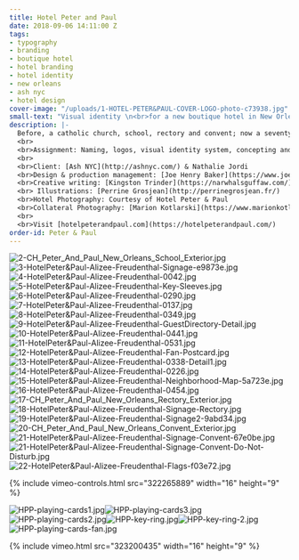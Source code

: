 ```yaml
---
title: Hotel Peter and Paul
date: 2018-09-06 14:11:00 Z
tags:
- typography
- branding
- boutique hotel
- hotel branding
- hotel identity
- new orleans
- ash nyc
- hotel design
cover-image: "/uploads/1-HOTEL-PETER&PAUL-COVER-LOGO-photo-c73938.jpg"
small-text: "Visual identity \n<br>for a new boutique hotel in New Orleans"
description: |-
  Before, a catholic church, school, rectory and convent; now a seventy one rooms hotel with a restaurant, bar, courtyard and an atypical event space, Hotel Peter & Paul opened its doors in 2018 in its beloved New Orleans’ neighborhood, the authentic Marigny.
  <br>
  <br>Assignment: Naming, logos, visual identity system, concepting and design of printed and digital collateral, signage, website, editorial guidelines, creative writing.
  <br>
  <br>Client: [Ash NYC](http://ashnyc.com/) & Nathalie Jordi
  <br>Design & production management: [Joe Henry Baker](https://www.joehenrybaker.com/)
  <br>Creative writing: [Kingston Trinder](https://narwhalsguffaw.com/) & Alizée Freudenthal
  <br> Illustrations: [Perrine Grosjean](http://perrinegrosjean.fr/)
  <br>Hotel Photography: Courtesy of Hotel Peter & Paul
  <br>Collateral Photography: [Marion Kotlarski](https://www.marionkotlarski.com/)
  <br>
  <br>Visit [hotelpeterandpaul.com](https://hotelpeterandpaul.com/)
order-id: Peter & Paul
---
```


![2-CH_Peter_And_Paul_New_Orleans_School_Exterior.jpg](/uploads/2-CH_Peter_And_Paul_New_Orleans_School_Exterior.jpg)![3-HotelPeter&Paul-Alizee-Freudenthal-Signage-e9873e.jpg](/uploads/3-HotelPeter&Paul-Alizee-Freudenthal-Signage-e9873e.jpg)![4-HotelPeter&Paul-Alizee-Freudenthal-0042.jpg](/uploads/4-HotelPeter&Paul-Alizee-Freudenthal-0042.jpg)![5-HotelPeter&Paul-Alizee-Freudenthal-Key-Sleeves.jpg](/uploads/5-HotelPeter&Paul-Alizee-Freudenthal-Key-Sleeves.jpg)![6-HotelPeter&Paul-Alizee-Freudenthal-0290.jpg](/uploads/6-HotelPeter&Paul-Alizee-Freudenthal-0290.jpg)![7-HotelPeter&Paul-Alizee-Freudenthal-0137.jpg](/uploads/7-HotelPeter&Paul-Alizee-Freudenthal-0137.jpg)![8-HotelPeter&Paul-Alizee-Freudenthal-0349.jpg](/uploads/8-HotelPeter&Paul-Alizee-Freudenthal-0349.jpg)![9-HotelPeter&Paul-Alizee-Freudenthal-GuestDirectory-Detail.jpg](/uploads/9-HotelPeter&Paul-Alizee-Freudenthal-GuestDirectory-Detail.jpg)![10-HotelPeter&Paul-Alizee-Freudenthal-0441.jpg](/uploads/10-HotelPeter&Paul-Alizee-Freudenthal-0441.jpg)![11-HotelPeter&Paul-Alizee-Freudenthal-0531.jpg](/uploads/11-HotelPeter&Paul-Alizee-Freudenthal-0531.jpg)![12-HotelPeter&Paul-Alizee-Freudenthal-Fan-Postcard.jpg](/uploads/12-HotelPeter&Paul-Alizee-Freudenthal-Fan-Postcard.jpg)![13-HotelPeter&Paul-Alizee-Freudenthal-0338-Detail1.jpg](/uploads/13-HotelPeter&Paul-Alizee-Freudenthal-0338-Detail1.jpg)![14-HotelPeter&Paul-Alizee-Freudenthal-0226.jpg](/uploads/14-HotelPeter&Paul-Alizee-Freudenthal-0226.jpg)![15-HotelPeter&Paul-Alizee-Freudenthal-Neighborhood-Map-5a723e.jpg](/uploads/15-HotelPeter&Paul-Alizee-Freudenthal-Neighborhood-Map-5a723e.jpg)![16-HotelPeter&Paul-Alizee-Freudenthal-0454.jpg](/uploads/16-HotelPeter&Paul-Alizee-Freudenthal-0454.jpg)![17-CH_Peter_And_Paul_New_Orleans_Rectory_Exterior.jpg](/uploads/17-CH_Peter_And_Paul_New_Orleans_Rectory_Exterior.jpg)![18-HotelPeter&Paul-Alizee-Freudenthal-Signage-Rectory.jpg](/uploads/18-HotelPeter&Paul-Alizee-Freudenthal-Signage-Rectory.jpg)![19-HotelPeter&Paul-Alizee-Freudenthal-Signage2-9abd34.jpg](/uploads/19-HotelPeter&Paul-Alizee-Freudenthal-Signage2-9abd34.jpg)![20-CH_Peter_And_Paul_New_Orleans_Convent_Exterior.jpg](/uploads/20-CH_Peter_And_Paul_New_Orleans_Convent_Exterior.jpg)![21-HotelPeter&Paul-Alizee-Freudenthal-Signage-Convent-67e0be.jpg](/uploads/21-HotelPeter&Paul-Alizee-Freudenthal-Signage-Convent-67e0be.jpg)![21-HotelPeter&Paul-Alizee-Freudenthal-Signage-Convent-Do-Not-Disturb.jpg](/uploads/21-HotelPeter&Paul-Alizee-Freudenthal-Signage-Convent-Do-Not-Disturb.jpg)![22-HotelPeter&Paul-Alizee-Freudenthal-Flags-f03e72.jpg](/uploads/22-HotelPeter&Paul-Alizee-Freudenthal-Flags-f03e72.jpg)

{% include vimeo-controls.html src="322265889" width="16" height="9" %}

![HPP-playing-cards1.jpg](/uploads/HPP-playing-cards1.jpg)![HPP-playing-cards3.jpg](/uploads/HPP-playing-cards3.jpg)![HPP-playing-cards2.jpg](/uploads/HPP-playing-cards2.jpg)![HPP-key-ring.jpg](/uploads/HPP-key-ring.jpg)![HPP-key-ring-2.jpg](/uploads/HPP-key-ring-2.jpg)![HPP-playing-cards-fan.jpg](/uploads/HPP-playing-cards-fan.jpg)

{% include vimeo.html src="323200435" width="16" height="9" %}